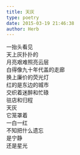 ```yaml
---  
title: 天灰  
type: poetry  
date: 2015-03-19 21:46:38  
author: Herb    
---  
```

一抬头看见  
天上灰扑扑的  
月亮艰难照亮云层  
白得像九十年代盖的走廊  
换上廉价的荧光灯  
红的是东边的城市  
交织着迷醉和忙碌  
驻店和归程  
天灰  
它笼罩着  
一白一红  
不知把什么遗忘  
是宁静  
还是星光